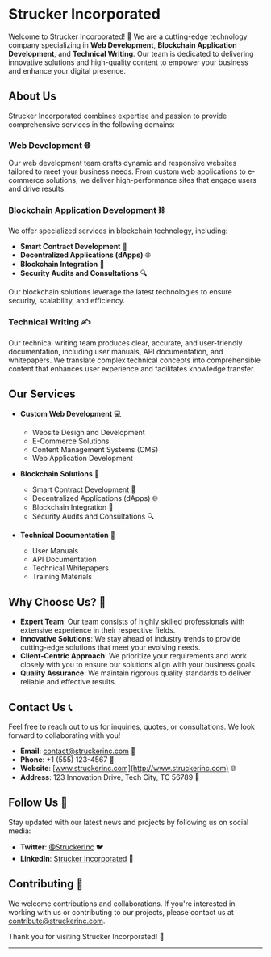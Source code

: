 # Strucker Incorporated

Welcome to Strucker Incorporated! 🎉 We are a cutting-edge technology company specializing in **Web Development**, **Blockchain Application Development**, and **Technical Writing**. Our team is dedicated to delivering innovative solutions and high-quality content to empower your business and enhance your digital presence.

## About Us

Strucker Incorporated combines expertise and passion to provide comprehensive services in the following domains:

### Web Development 🌐
Our web development team crafts dynamic and responsive websites tailored to meet your business needs. From custom web applications to e-commerce solutions, we deliver high-performance sites that engage users and drive results.

### Blockchain Application Development ⛓️
We offer specialized services in blockchain technology, including:
- **Smart Contract Development** 🤖
- **Decentralized Applications (dApps)** 🌐
- **Blockchain Integration** 🔗
- **Security Audits and Consultations** 🔍

Our blockchain solutions leverage the latest technologies to ensure security, scalability, and efficiency.

### Technical Writing ✍️
Our technical writing team produces clear, accurate, and user-friendly documentation, including user manuals, API documentation, and whitepapers. We translate complex technical concepts into comprehensible content that enhances user experience and facilitates knowledge transfer.

## Our Services

- **Custom Web Development** 💻
  - Website Design and Development
  - E-Commerce Solutions
  - Content Management Systems (CMS)
  - Web Application Development

- **Blockchain Solutions** 🔗
  - Smart Contract Development 🤖
  - Decentralized Applications (dApps) 🌐
  - Blockchain Integration 🔗
  - Security Audits and Consultations 🔍

- **Technical Documentation** 📝
  - User Manuals
  - API Documentation
  - Technical Whitepapers
  - Training Materials

## Why Choose Us? 🌟

- **Expert Team**: Our team consists of highly skilled professionals with extensive experience in their respective fields.
- **Innovative Solutions**: We stay ahead of industry trends to provide cutting-edge solutions that meet your evolving needs.
- **Client-Centric Approach**: We prioritize your requirements and work closely with you to ensure our solutions align with your business goals.
- **Quality Assurance**: We maintain rigorous quality standards to deliver reliable and effective results.

## Contact Us 📞

Feel free to reach out to us for inquiries, quotes, or consultations. We look forward to collaborating with you!

- **Email**: [contact@struckerinc.com](mailto:contact@struckerinc.com) 📧
- **Phone**: +1 (555) 123-4567 📱
- **Website**: [www.struckerinc.com](http://www.struckerinc.com) 🌐
- **Address**: 123 Innovation Drive, Tech City, TC 56789 🏢

## Follow Us 🌟

Stay updated with our latest news and projects by following us on social media:

- **Twitter**: [@StruckerInc](https://twitter.com/StruckerInc) 🐦
- **LinkedIn**: [Strucker Incorporated](https://www.linkedin.com/company/struckerinc) 🔗

## Contributing 🤝

We welcome contributions and collaborations. If you're interested in working with us or contributing to our projects, please contact us at [contribute@struckerinc.com](mailto:contribute@struckerinc.com).

Thank you for visiting Strucker Incorporated! 💙

---

